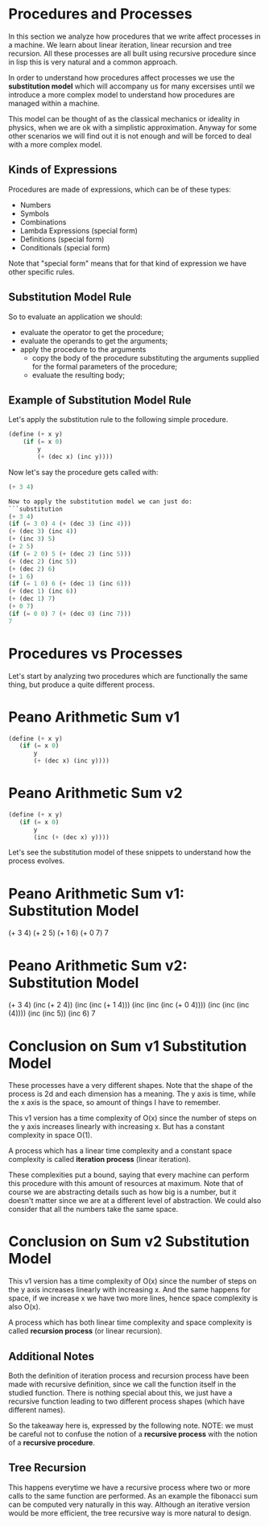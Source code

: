 # Procedures and Processes

In this section we analyze how procedures
that we write affect processes in a machine.
We learn about linear iteration, linear recursion
and tree recursion.
All these processes are all built using recursive
procedure since in lisp this is very natural and
a common approach.

In order to understand how procedures affect
processes we use the **substitution model** which
will accompany us for many excersises until we introduce
a more complex model to understand how procedures
are managed within a machine.

This model can be thought of as the classical mechanics
or ideality in physics, when we are ok with a simplistic
approximation.
Anyway for some other scenarios we will find out it is not
enough and will be forced to deal with a more complex model.

## Kinds of Expressions

Procedures are made of expressions, which can be of these types:
- Numbers
- Symbols
- Combinations
- Lambda Expressions (special form)
- Definitions        (special form)
- Conditionals       (special form)

Note that "special form" means that for that kind of expression
we have other specific rules.

## Substitution Model Rule

So to evaluate an application we should:
- evaluate the operator to get the procedure;
- evaluate the operands to get the arguments;
- apply the procedure to the arguments
    - copy the body of the procedure substituting
      the arguments supplied for the formal
      parameters of the procedure;
    - evaluate the resulting body;

## Example of Substitution Model Rule

Let's apply the substitution rule to the following
simple procedure.
```scheme
(define (+ x y)
    (if (= x 0)
        y
        (+ (dec x) (inc y))))
```
Now let's say the procedure gets called with:
```scheme
(+ 3 4)

Now to apply the substitution model we can just do:
```substitution
(+ 3 4)
(if (= 3 0) 4 (+ (dec 3) (inc 4)))
(+ (dec 3) (inc 4))
(+ (inc 3) 5)
(+ 2 5)
(if (= 2 0) 5 (+ (dec 2) (inc 5)))
(+ (dec 2) (inc 5))
(+ (dec 2) 6)
(+ 1 6)
(if (= 1 0) 6 (+ (dec 1) (inc 6)))
(+ (dec 1) (inc 6))
(+ (dec 1) 7)
(+ 0 7)
(if (= 0 0) 7 (+ (dec 0) (inc 7)))
7
```



# Procedures vs Processes

Let's start by analyzing two procedures which are
functionally the same thing, but produce a quite
different process.


# Peano Arithmetic Sum v1
 ```scm
(define (+ x y)
    (if (= x 0)
        y
        (+ (dec x) (inc y))))
```


# Peano Arithmetic Sum v2
 ```scm
(define (+ x y)
    (if (= x 0)
        y
        (inc (+ (dec x) y))))
```

Let's see the substitution model of these snippets to understand
how the process evolves.


# Peano Arithmetic Sum v1: Substitution Model
(+ 3 4)
(+ 2 5)
(+ 1 6)
(+ 0 7)
7


# Peano Arithmetic Sum v2: Substitution Model
(+ 3 4)
(inc (+ 2 4))
(inc (inc (+ 1 4)))
(inc (inc (inc (+ 0 4))))
(inc (inc (inc (4))))
(inc (inc 5))
(inc 6)
7

# Conclusion on Sum v1 Substitution Model

These processes have a very different shapes.
Note that the shape of the process is 2d and each dimension has a meaning.
The y axis is time, while the x axis is the space, so amount of things
I have to remember.

This v1 version has a time complexity of O(x) since the number of steps
on the y axis increases linearly with increasing x.
But has a constant complexity in space O(1).

A process which has a linear time complexity and a constant space complexity
is called **iteration process** (linear iteration).


These complexities put a bound, saying that every machine can perform
this procedure with this amount of resources at maximum.
Note that of course we are abstracting details such as how big is a number,
but it doesn't matter since we are at a different level of abstraction.
We could also consider that all the numbers take the same space.


# Conclusion on Sum v2 Substitution Model

This v1 version has a time complexity of O(x) since the number of steps
on the y axis increases linearly with increasing x.
And the same happens for space, if we increase x we have two more
lines, hence space complexity is also O(x).

A process which has both linear time complexity and space complexity
is called **recursion process** (or linear recursion).


## Additional Notes

Both the definition of iteration process and recursion process have been
made with recursive definition, since we call the function itself in the
studied function.
There is nothing special about this, we just have a recursive function leading
to two different process shapes (which have different names).

So the takeaway here is, expressed by the following note.
NOTE: we must be careful not to confuse the notion of a **recursive process**
with the notion of a **recursive procedure**.

## Tree Recursion

This happens everytime we have a recursive process where two or more calls to the
same function are performed. As an example the fibonacci sum can be computed
very naturally in this way. Although an iterative version would be more
efficient, the tree recursive way is more natural to design.

